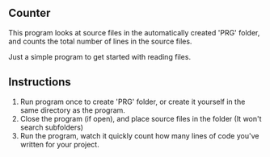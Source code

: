Counter
-

This program looks at source files in the automatically created 'PRG' folder, and counts
the total number of lines in the source files.

Just a simple program to get started with reading files.

Instructions
-

1. Run program once to create 'PRG' folder, or create it yourself in the same directory as the program.
2. Close the program (if open), and place source files in the folder (It won't search subfolders)
3. Run the program, watch it quickly count how many lines of code you've written for your project.
